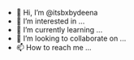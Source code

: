 - 👋 Hi, I’m @itsbxbydeena
- 👀 I’m interested in ...
- 🌱 I’m currently learning ...
- 💞️ I’m looking to collaborate on ...
- 📫 How to reach me ...

<!---
itsbxbydeena/itsbxbydeena is a ✨ special ✨ repository because its `README.md` (this file) appears on your GitHub profile.
You can click the Preview link to take a look at your changes.
--->
